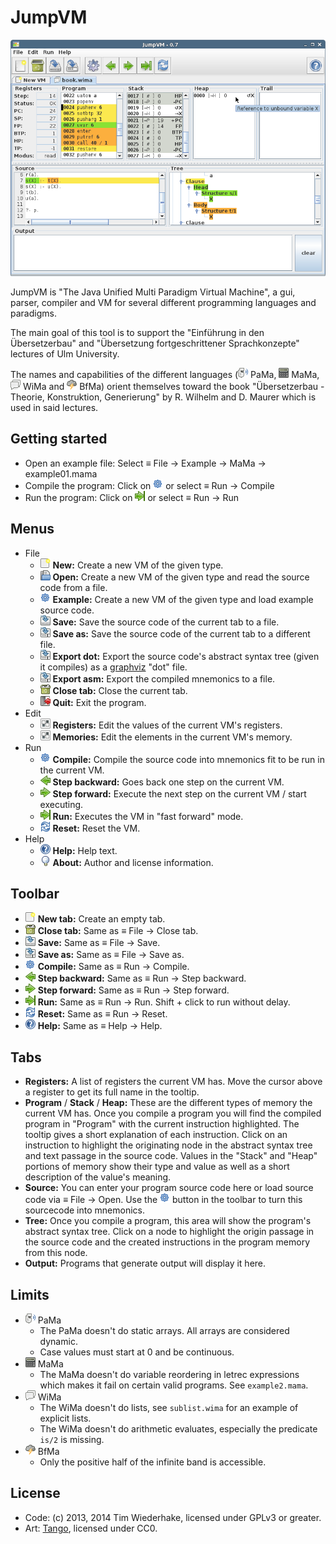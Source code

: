JumpVM
======

![screenshot](doc/screenshot.png "screenshot")

JumpVM is "The Java Unified Multi Paradigm Virtual Machine", a gui, parser, compiler and VM for several different programming languages and paradigms.

The main goal of this tool is to support the "Einführung in den Übersetzerbau" and "Übersetzung fortgeschrittener Sprachkonzepte" lectures of Ulm University.

The names and capabilities of the different languages (![PaMa](res/icon16/preferences-desktop-multimedia.png "PaMa") PaMa, ![MaMa](res/icon16/accessories-calculator.png "MaMa") MaMa, ![WiMa](res/icon16/internet-group-chat.png "WiMa") WiMa and ![BfMa](res/icon16/weather-storm.png "BfMa") BfMa) orient themselves toward the book "Übersetzerbau - Theorie, Konstruktion, Generierung" by R. Wilhelm and D. Maurer which is used in said lectures.


Getting started
---------------

* Open an example file: Select ≡ File → Example → MaMa → example01.mama
* Compile the program: Click on ![Compile](res/icon16/applications-system.png "Compile") or select ≡ Run → Compile
* Run the program: Click on ![Run](res/icon16/go-last.png "Run") or select ≡ Run → Run


Menus
-----

* File
    * ![New](res/icon16/document-new.png "New") **New:** Create a new VM of the given type.
    * ![Open](res/icon16/document-open.png "Open") **Open:** Create a new VM of the given type and read the source code from a file.
    * ![Example](res/icon16/applications-system.png "Example") **Example:** Create a new VM of the given type and load example source code.
    * ![Save](res/icon16/document-save.png "Save") **Save:** Save the source code of the current tab to a file.
    * ![Save As](res/icon16/document-save-as.png "Save As") **Save as:** Save the source code of the current tab to a different file.
    * ![Export](res/icon16/document-save-as.png "Export") **Export dot:** Export the source code's abstract syntax tree (given it compiles) as a [graphviz](http://www.graphviz.org/) "dot" file.
    * ![Export](res/icon16/document-save-as.png "Export") **Export asm:** Export the compiled mnemonics to a file.
    * ![Close](res/icon16/user-trash-full.png "Close") **Close tab:** Close the current tab.
    * ![Quit](res/icon16/system-log-out.png "Quit") **Quit:** Exit the program.
* Edit
	* ![Registers](res/icon16/preferences-desktop.png "Registers") **Registers:** Edit the values of the current VM's registers.
	* ![Memories](res/icon16/preferences-desktop.png "Memories") **Memories:** Edit the elements in the current VM's memory.
* Run
    * ![Compile](res/icon16/applications-system.png "Compile") **Compile:** Compile the source code into mnemonics fit to be run in the current VM.
    * ![Go backward](res/icon16/go-previous.png "Go backward") **Step backward:** Goes back one step on the current VM.
    * ![Go forward](res/icon16/go-next.png "Go forward") **Step forward:** Execute the next step on the current VM / start executing.
    * ![Run](res/icon16/go-last.png "Run") **Run:** Executes the VM in "fast forward" mode.
    * ![Reset](res/icon16/view-refresh.png "Reset") **Reset:** Reset the VM.
* Help
    * ![Help](res/icon16/help-browser.png "Help") **Help:** Help text.
    * ![About](res/icon16/dialog-information.png "About") **About:** Author and license information.


Toolbar
-------

* ![New](res/icon16/document-new.png "New") **New tab:** Create an empty tab.
* ![Close](res/icon16/user-trash-full.png "Close") **Close tab:** Same as ≡ File → Close tab.
* ![Save](res/icon16/document-save.png "Save") **Save:** Same as ≡ File → Save.
* ![Save As](res/icon16/document-save-as.png "Save As") **Save as:** Same as ≡ File → Save as.
* ![Compile](res/icon16/applications-system.png "Compile") **Compile:** Same as ≡ Run → Compile.
* ![Go backward](res/icon16/go-previous.png "Go backward") **Step backward:** Same as ≡ Run → Step backward.
* ![Go forward](res/icon16/go-next.png "Go forward") **Step forward:** Same as ≡ Run → Step forward.
* ![Run](res/icon16/go-last.png "Run") **Run:** Same as ≡ Run → Run. Shift + click to run without delay.
* ![Reset](res/icon16/view-refresh.png "Reset") **Reset:** Same as ≡ Run → Reset.
* ![Help](res/icon16/help-browser.png "Help") **Help:** Same as ≡ Help → Help.


Tabs
----

* **Registers:** A list of registers the current VM has. Move the cursor above a register to get its full name in the tooltip.
* **Program** / **Stack** / **Heap:** These are the different types of memory the current VM has. Once you compile a program you will find the compiled program in "Program" with the current instruction highlighted. The tooltip gives a short explanation of each instruction. Click on an instruction to highlight the originating node in the abstract syntax tree and text passage in the source code. Values in the "Stack" and "Heap" portions of memory show their type and value as well as a short description of the value's meaning.
* **Source:** You can enter your program source code here or load source code via ≡ File → Open. Use the ![Compile](res/icon16/applications-system.png "Compile") button in the toolbar to turn this sourcecode into mnemonics. 
* **Tree:** Once you compile a program, this area will show the program's abstract syntax tree. Click on a node to highlight the origin passage in the source code and the created instructions in the program memory from this node. 
* **Output:** Programs that generate output will display it here. 


Limits
------

* ![PaMa](res/icon16/preferences-desktop-multimedia.png "PaMa") PaMa
	* The PaMa doesn't do static arrays. All arrays are considered dynamic.
	* Case values must start at 0 and be continuous.
* ![MaMa](res/icon16/accessories-calculator.png "MaMa") MaMa
    * The MaMa doesn't do variable reordering in letrec expressions which makes it fail on certain valid programs. See `example2.mama`.
* ![WiMa](res/icon16/internet-group-chat.png "WiMa") WiMa
    * The WiMa doesn't do lists, see `sublist.wima` for an example of explicit lists.
    * The WiMa doesn't do arithmetic evaluates, especially the predicate `is/2` is missing.
* ![BfMa](res/icon16/weather-storm.png "BfMa") BfMa
    * Only the positive half of the infinite band is accessible.


License
-------
* Code: (c) 2013, 2014 Tim Wiederhake, licensed under GPLv3 or greater.
* Art: [Tango](http://tango.freedesktop.org/), licensed under CC0.
